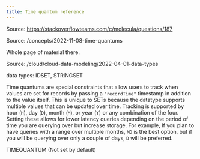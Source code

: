```yaml
---
title: Time quantum reference
---
```


Source: https://stackoverflowteams.com/c/molecula/questions/187

Source: /concepts/2022-11-08-time-quantums

Whole page of material there.

Source: /cloud/cloud-data-modeling/2022-04-01-data-types

data types: IDSET, STRINGSET  

Time quantums are special constraints that allow users to track when values are set for records by passing a `"recordTime"` timestamp in addition to the value itself. This is unique to SETs because the datatype supports multiple values that can be updated over time.  Tracking is supported by hour (`H`), day (`D`), month (`M`), or year (`Y`) or any combination of the four. Setting these allows for lower latency queries depending on the period of time you are querying over but increase storage. For example, If you plan to have queries with a range over multiple months, `MD` is the best option, but if you will be querying over only a couple of days, `D` will be preferred.

TIMEQUANTUM (Not set by default)
